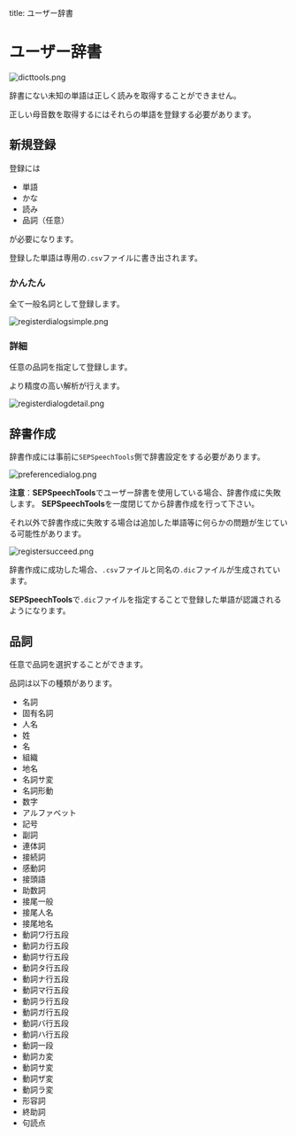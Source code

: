 title: ユーザー辞書


# ユーザー辞書

![dicttools.png](./img/dicttools.png)

辞書にない未知の単語は正しく読みを取得することができません。

正しい母音数を取得するにはそれらの単語を登録する必要があります。

## 新規登録

登録には

* 単語
* かな
* 読み
* 品詞（任意）

が必要になります。

登録した単語は専用の`.csv`ファイルに書き出されます。

### かんたん

全て一般名詞として登録します。

![registerdialogsimple.png](./img/registerdialogsimple.png)

### 詳細

任意の品詞を指定して登録します。

より精度の高い解析が行えます。

![registerdialogdetail.png](./img/registerdialogdetail.png)

## 辞書作成

辞書作成には事前に`SEPSpeechTools`側で辞書設定をする必要があります。

![preferencedialog.png](./img/preferencedialog.png)

**注意**：**SEPSpeechTools**でユーザー辞書を使用している場合、辞書作成に失敗します。
**SEPSpeechTools**を一度閉じてから辞書作成を行って下さい。

それ以外で辞書作成に失敗する場合は追加した単語等に何らかの問題が生じている可能性があります。

![registersucceed.png](./img/registersucceed.png)

辞書作成に成功した場合、`.csv`ファイルと同名の`.dic`ファイルが生成されています。

**SEPSpeechTools**で`.dic`ファイルを指定することで登録した単語が認識されるようになります。

## 品詞

任意で品詞を選択することができます。

品詞は以下の種類があります。

* 名詞
* 固有名詞
* 人名
* 姓
* 名
* 組織
* 地名
* 名詞サ変
* 名詞形動
* 数字
* アルファベット
* 記号
* 副詞
* 連体詞
* 接続詞
* 感動詞
* 接頭語
* 助数詞
* 接尾一般
* 接尾人名
* 接尾地名
* 動詞ワ行五段
* 動詞カ行五段
* 動詞サ行五段
* 動詞タ行五段
* 動詞ナ行五段
* 動詞マ行五段
* 動詞ラ行五段
* 動詞ガ行五段
* 動詞バ行五段
* 動詞ハ行五段
* 動詞一段
* 動詞カ変
* 動詞サ変
* 動詞ザ変
* 動詞ラ変
* 形容詞
* 終助詞
* 句読点
